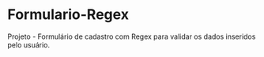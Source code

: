 # Formulario-Regex
Projeto - Formulário de cadastro com Regex para validar os dados inseridos pelo usuário.
